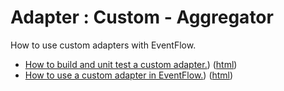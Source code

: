# Adapter : Custom - Aggregator

How to use custom adapters with EventFlow.

* [How to build and unit test a custom adapter.](sampleadapter/src/site/markdown/index.md)) ([html](https://plord12.github.io/samples/adapter/custom/sampleadapter/))
* [How to use a custom adapter in EventFlow.](eventflow/src/site/markdown/index.md)) ([html](https://plord12.github.io/samples/adapter/custom/eventflow/))
